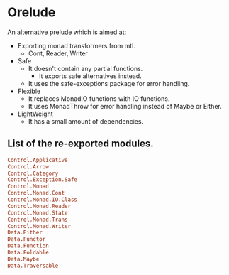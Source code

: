# Orelude

An alternative prelude which is aimed at:

- Exporting monad transformers from mtl.
    - Cont, Reader, Writer
- Safe
    - It doesn't contain any partial functions.
        - It exports safe alternatives instead.
    - It uses the safe-exceptions package for error handling.
- Flexible
    - It replaces MonadIO functions with IO functions.
    - It uses MonadThrow for error handling instead of Maybe or Either.
- LightWeight
    - It has a small amount of dependencies.

## List of the re-exported modules.

```Haskell
Control.Applicative
Control.Arrow
Control.Category
Control.Exception.Safe
Control.Monad
Control.Monad.Cont
Control.Monad.IO.Class
Control.Monad.Reader
Control.Monad.State
Control.Monad.Trans
Control.Monad.Writer
Data.Either
Data.Functor
Data.Function
Data.Foldable
Data.Maybe
Data.Traversable
```
